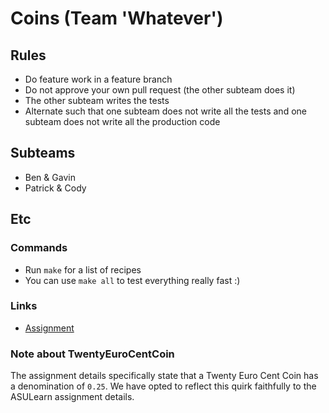 # Coins (Team 'Whatever')

## Rules

- Do feature work in a feature branch
- Do not approve your own pull request (the other subteam does it)
- The other subteam writes the tests
- Alternate such that one subteam does not write all the tests and one subteam
  does not write all the production code

## Subteams

- Ben & Gavin
- Patrick & Cody

## Etc

### Commands

- Run `make` for a list of recipes
- You can use `make all` to test everything really fast :)

### Links

- [Assignment](https://asulearn.appstate.edu/mod/assign/view.php?id=1694845)

### Note about TwentyEuroCentCoin

The assignment details specifically state that a Twenty Euro Cent Coin has
a denomination of `0.25`. We have opted to reflect this quirk faithfully to
the ASULearn assignment details.
